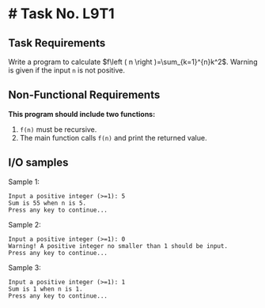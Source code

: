 # # Task No. L9T1

## Task Requirements
<script type="text/javascript" src="http://cdn.mathjax.org/mathjax/latest/MathJax.js?config=TeX-AMS-MML_HTMLorMML"></script>
Write a program to calculate $f\left ( n \right )=\sum_{k=1}^{n}k^2$. Warning is given if the input `n` is not positive.

## Non-Functional Requirements

**This program should include two functions:**
1.	`f(n)` must be recursive.
2.	The main function calls `f(n)` and print the returned value. 

## I/O samples

Sample 1:
```
Input a positive integer (>=1): 5
Sum is 55 when n is 5.
Press any key to continue...
```

Sample 2:
```
Input a positive integer (>=1): 0
Warning! A positive integer no smaller than 1 should be input.
Press any key to continue...
```

Sample 3:
```
Input a positive integer (>=1): 1
Sum is 1 when n is 1.
Press any key to continue...
```